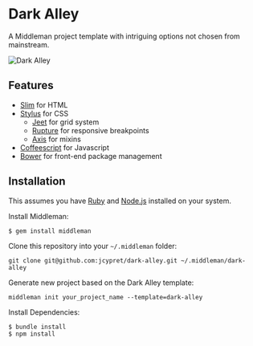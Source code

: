 # Dark Alley

A Middleman project template with intriguing options not chosen from mainstream.

![Dark Alley](https://raw.githubusercontent.com/jcypret/dark-alley/master/dark-alley.jpg)

## Features

* [Slim](http://slim-lang.com) for HTML
* [Stylus](http://learnboost.github.io/stylus/) for CSS
    - [Jeet](http://jeet.gs) for grid system
    - [Rupture](http://jenius.github.io/rupture/) for responsive breakpoints
    - [Axis](http://roots.cx/axis/) for mixins
* [Coffeescript](http://coffeescript.org) for Javascript
* [Bower](http://bower.io) for front-end package management

## Installation

This assumes you have [Ruby](https://www.ruby-lang.org) and [Node.js](http://nodejs.org) installed on your system.

Install Middleman:

    $ gem install middleman

Clone this repository into your `~/.middleman` folder:

    git clone git@github.com:jcypret/dark-alley.git ~/.middleman/dark-alley

Generate new project based on the Dark Alley template:

    middleman init your_project_name --template=dark-alley

Install Dependencies:

    $ bundle install
    $ npm install
